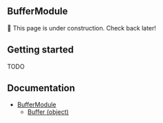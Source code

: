 ## BufferModule
🚧 This page is under construction. Check back later!

## Getting started
TODO

## Documentation
- [BufferModule](api/BufferModule)
  - [Buffer (object)](api/Buffer)
